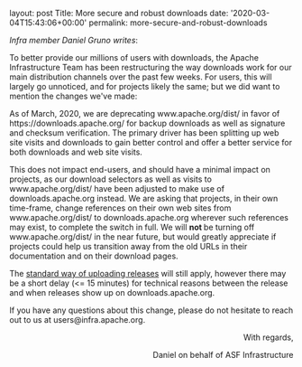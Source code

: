 
layout: post
Title: More secure and robust downloads
date: '2020-03-04T15:43:06+00:00'
permalink: more-secure-and-robust-downloads

<p><i>Infra member Daniel Gruno writes</i>:</p><p>To better provide our millions of users with downloads, the Apache Infrastructure Team has been restructuring the way downloads work for our main distribution channels over the past few weeks. For users, this will largely go unnoticed, and for projects likely the same; but we did want to mention the changes we've made:</p><p>As of March, 2020, we are deprecating www.apache.org/dist/ in favor of https://downloads.apache.org/ for backup downloads as well as signature and checksum verification. The primary driver has been splitting up web site visits and downloads to gain better control and offer a better service for both downloads and web site visits.</p><p>This does not impact end-users, and should have a minimal impact on projects, as our download selectors as well as visits to www.apache.org/dist/ have been adjusted to make use of downloads.apache.org instead. We are asking that projects, in their own time-frame, change references on their own web sites from www.apache.org/dist/ to downloads.apache.org wherever such references may exist, to complete the switch in full. We will <b>not </b>be turning off www.apache.org/dist/ in the near future, but would greatly appreciate if projects could help us transition away from the old URLs in their documentation and on their download pages.<br></p><p>The <a href="https://www.apache.org/legal/release-policy.html#upload-ci" target="_blank">standard way of uploading releases</a>&nbsp;will still apply, however there may be a short delay (&lt;= 15 minutes) for technical reasons between the release and when releases show up on downloads.apache.org.<br></p><p>If you have any questions about this change, please do not hesitate to reach out to us at users@infra.apache.org.<br></p><p style="text-align: right; ">With regards,<br></p><p style="text-align: right; ">Daniel on behalf of ASF Infrastructure</p>
